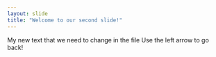 ```yaml
---
layout: slide
title: "Welcome to our second slide!"
---
```

My new text that we need to change in the file 
Use the left arrow to go back!
